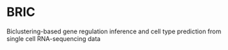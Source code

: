 # BRIC
Biclustering-based gene regulation inference and cell type prediction from single cell RNA-sequencing data
